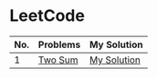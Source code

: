# LeetCode
No. | Problems | My Solution
:-- | :-- |:--
1 | [Two Sum](https://leetcode.com/problems/two-sum) | [My Solution](https://github.com/SumanSudhir/LeetCode/blob/master/0001.TwoSum/main.cpp)
